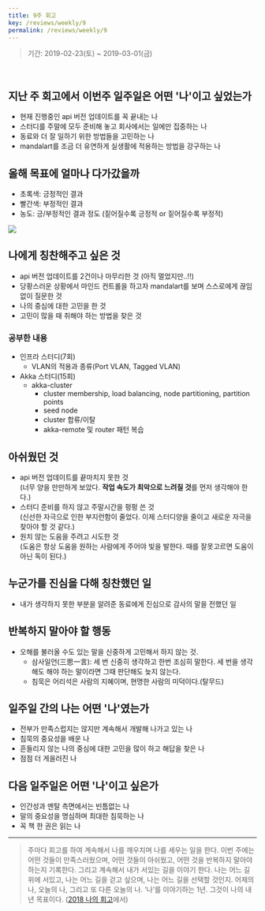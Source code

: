 ```yaml
---
title: 9주 회고
key: /reviews/weekly/9
permalink: /reviews/weekly/9
---
```


> 기간: 2019-02-23(토) ~ 2019-03-01(금)
<br/>

## 지난 주 회고에서 이번주 일주일은 어떤 '나'이고 싶었는가
- 현재 진행중인 api 버전 업데이트를 꼭 끝내는 나
- 스터디를 주말에 모두 준비해 놓고 회사에서는 일에만 집중하는 나
- 동료와 더 잘 일하기 위한 방법들을 고민하는 나
- mandalart를 조금 더 유연하게 실생활에 적용하는 방법을 강구하는 나

## 올해 목표에 얼마나 다가갔을까
- 초록색: 긍정적인 결과
- 빨간색: 부정적인 결과
- 농도: 긍/부정적인 결과 정도 (짙어질수록 긍정적 or 짙어질수록 부정적)

<img src="https://github.com/ssosso/ssosso.github.io/blob/master/_posts/.images/9%EC%A3%BC-%ED%9A%8C%EA%B3%A0_1.png?raw=true"/>


## 나에게 칭찬해주고 싶은 것
- api 버전 업데이트를 2건이나 마무리한 것 (아직 멀었지만..!!)
- 당황스러운 상황에서 마인드 컨트롤을 하고자 mandalart를 보며 스스로에게 끊임없이 질문한 것
- 나의 중심에 대한 고민을 한 것
- 고민이 많을 때 취해야 하는 방법을 찾은 것

### 공부한 내용
- 인프라 스터디(7회)
  - VLAN의 적용과 종류(Port VLAN, Tagged VLAN)
- Akka 스터디(15회)
  - akka-cluster
    - cluster membership, load balancing, node partitioning, partition points
    - seed node
    - cluster 합류/이탈
    - akka-remote 및 router 패턴 복습

## 아쉬웠던 것
- api 버전 업데이트를 끝마치지 못한 것 <br/>
(너무 양을 만만하게 보았다. **작업 속도가 최악으로 느려질 것**를 먼저 생각해야 한다.)
- 스터디 준비를 하지 않고 주말시간을 펑펑 쓴 것<br/>
(신선한 자극으로 인한 부지런함이 줄었다. 이제 스터디양을 줄이고 새로운 자극을 찾아야 할 것 같다.)
- 원치 않는 도움을 주려고 시도한 것<br/>
(도움은 항상 도움을 원하는 사람에게 주어야 빛을 발한다. 때를 잘못고르면 도움이 아닌 독이 된다.)

## 누군가를 진심을 다해 칭찬했던 일
- 내가 생각하지 못한 부분을 알려준 동료에게 진심으로 감사의 말을 전했던 일

## 반복하지 말아야 할 행동
- 오해를 불러올 수도 있는 말을 신중하게 고민해서 하지 않는 것.
  - 삼사일언(三思一言): 세 번 신중히 생각하고 한번 조심히 말한다. 세 번을 생각해도 해야 하는 말이라면 그때 판단해도 늦지 않는다.
  - 침묵은 어리석은 사람의 지혜이며, 현명한 사람의 미덕이다.(탈무드)

## 일주일 간의 나는 어떤 '나'였는가
- 전부가 만족스럽지는 않지만 계속해서 개발해 나가고 있는 나
- 침묵의 중요성을 배운 나
- 흔들리지 않는 나의 중심에 대한 고민을 많이 하고 해답을 찾은 나
- 점점 더 게을러진 나

## 다음 일주일은 어떤 '나'이고 싶은가
- 인간성과 멘탈 측면에서는 빈틈없는 나
- 말의 중요성을 명심하며 최대한 침묵하는 나
- 꼭 책 한 권은 읽는 나

----

> 주마다 회고를 하여 계속해서 나를 깨우치며 나를 세우는 일을 한다. 이번 주에는 어떤 것들이 만족스러웠으며, 어떤 것들이 아쉬웠고, 어떤 것을 반복하지 말아야 하는지 기록한다. 그리고 계속해서 내가 서있는 길을 이야기 한다. 나는 어느 길 위에 서있고, 나는 어느 길을 걷고 싶으며, 나는 어느 길을 선택할 것인지. 어제의 나, 오늘의 나, 그리고 또 다른 오늘의 나. ‘나’를 이야기하는 1년. 그것이 나의 내년 목표이다. ([2018 나의 회고](https://ssosso.github.io/2018/12/30/2018-%EB%82%98%EC%9D%98-%ED%9A%8C%EA%B3%A0.html)에서)
